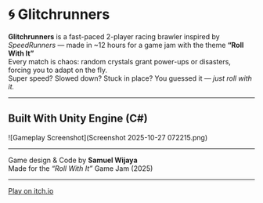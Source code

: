 # 🌀 Glitchrunners

**Glitchrunners** is a fast-paced 2-player racing brawler inspired by *SpeedRunners* — made in ~12 hours for a game jam with the theme **“Roll With It”**  
Every match is chaos: random crystals grant power-ups or disasters, forcing you to adapt on the fly.  
Super speed? Slowed down? Stuck in place? You guessed it — *just roll with it.*

---

## Built With **Unity Engine (C#)**
![Gameplay Screenshot](Screenshot 2025-10-27 072215.png)
  
---


Game design & Code by **Samuel Wijaya**  
Made for the *“Roll With It”* Game Jam (2025)

---

[Play on itch.io](https://gygabyte.itch.io/glitchrunners)
